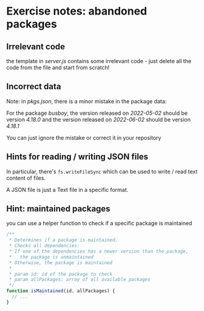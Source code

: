 # Exercise notes: abandoned packages

## Irrelevant code

the template in _server.js_ contains some irrelevant code - just delete all the code from the file and start from scratch!

## Incorrect data

Note: in _pkgs.json_, there is a minor mistake in the package data:

For the package _busboy_, the version released on _2022-05-02_ should be version _4.18.0_ and the version released on _2022-06-02_ should be version _4.18.1_

You can just ignore the mistake or correct it in your repository 

## Hints for reading / writing JSON files

In particular, there's `fs.writeFileSync` which can be used to write / read text content of files.

A JSON file is just a Text file in a specific format.

## Hint: maintained packages

you can use a helper function to check if a specific package is maintained

```js
/**
 * Determines if a package is maintained.
 * Checks all dependencies:
 * If one of the dependencies has a newer version than the package,
 *   the package is unmaintained
 * Otherwise, the package is maintained
 *
 * param id: id of the package to check
 * param allPackages: array of all available packages
 */
function isMaintained(id, allPackages) {
  // ...
}
```
